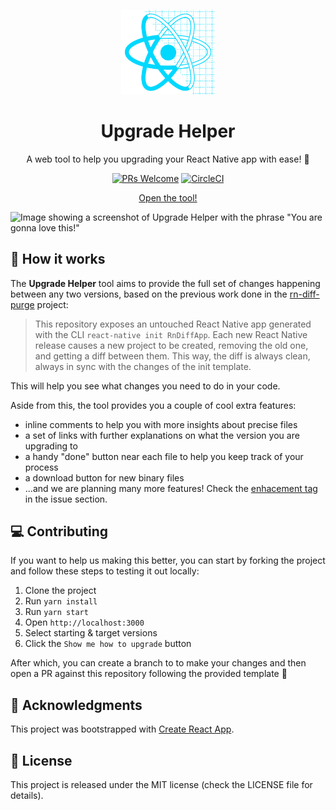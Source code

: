 <p align="center">
  <img src="/src/assets/logo.svg" width="150" />
</p>

<h1 align="center">Upgrade Helper</h1>

<p align="center">
  A web tool to help you upgrading your React Native app with ease! 🚀
</p>

<p align="center">
  <a href="https://circleci.com/gh/react-native-community/upgrade-helper"><img src="https://circleci.com/gh/react-native-community/upgrade-helper.svg?style=shield" alt="PRs Welcome" title="PRs Welcome"></a>
  <a href="http://makeapullrequest.com"><img src="https://img.shields.io/badge/PRs-welcome-brightgreen.svg?style=shield" alt="CircleCI" title="CircleCI"></a>
</p>

<p align="center">
  <a href="https://react-native-community.github.io/upgrade-helper">
    Open the tool!
  </a>
</p>

![Image showing a screenshot of Upgrade Helper with the phrase "You are gonna love this!"](https://user-images.githubusercontent.com/6207220/61242113-32e59700-a745-11e9-9861-886d18a61ca9.png)

## 🎩 How it works

The **Upgrade Helper** tool aims to provide the full set of changes happening between any two versions, based on the previous work done in the [rn-diff-purge](https://github.com/react-native-community/rn-diff-purge) project:

> This repository exposes an untouched React Native app generated with the CLI `react-native init RnDiffApp`. Each new React Native release causes a new project to be created, removing the old one, and getting a diff between them. This way, the diff is always clean, always in sync with the changes of the init template.

This will help you see what changes you need to do in your code.

Aside from this, the tool provides you a couple of cool extra features:

- inline comments to help you with more insights about precise files
- a set of links with further explanations on what the version you are upgrading to
- a handy "done" button near each file to help you keep track of your process
- a download button for new binary files
- ...and we are planning many more features! Check the [enhacement tag](https://github.com/react-native-community/upgrade-helper/issues?q=is%3Aissue+is%3Aopen+sort%3Aupdated-desc+label%3Aenhancement) in the issue section.

## 💻 Contributing

If you want to help us making this better, you can start by forking the project and follow these steps to testing it out locally:

1. Clone the project
1. Run `yarn install`
1. Run `yarn start`
1. Open `http://localhost:3000`
1. Select starting & target versions
1. Click the `Show me how to upgrade` button

After which, you can create a branch to to make your changes and then open a PR against this repository following the provided template 🤗

## 📣 Acknowledgments

This project was bootstrapped with [Create React App](https://github.com/facebook/create-react-app).

## 📝 License

This project is released under the MIT license (check the LICENSE file for details).
